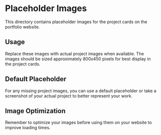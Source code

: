 # Placeholder Images

This directory contains placeholder images for the project cards on the portfolio website. 

## Usage

Replace these images with actual project images when available. The images should be sized approximately 800x450 pixels for best display in the project cards.

## Default Placeholder

For any missing project images, you can use a default placeholder or take a screenshot of your actual project to better represent your work.

## Image Optimization

Remember to optimize your images before using them on your website to improve loading times. 